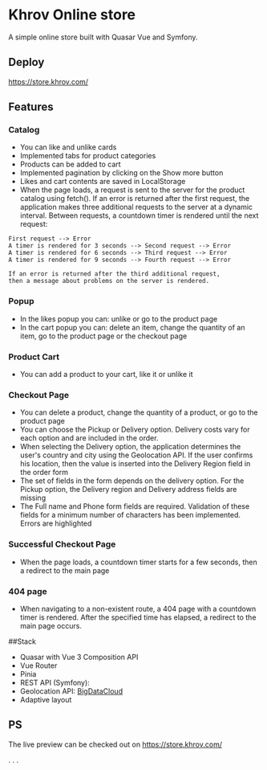 # Khrov Online store 

A simple online store built with Quasar Vue and Symfony.
  
## Deploy

https://store.khrov.com/

## Features

### Catalog

- You can like and unlike cards
- Implemented tabs for product categories
- Products can be added to cart
- Implemented pagination by clicking on the Show more button
- Likes and cart contents are saved in LocalStorage
- When the page loads, a request is sent to the server for the product catalog using fetch(). If an error is returned after the first request, the application makes three additional requests to the server at a dynamic interval. Between requests, a countdown timer is rendered until the next request:</br>

```
First request --> Error
A timer is rendered for 3 seconds --> Second request --> Error
A timer is rendered for 6 seconds --> Third request --> Error
A timer is rendered for 9 seconds --> Fourth request --> Error

If an error is returned after the third additional request,
then a message about problems on the server is rendered.
```

### Popup

- In the likes popup you can: unlike or go to the product page
- In the cart popup you can: delete an item, change the quantity of an item, go to the product page or the checkout page

### Product Cart

- You can add a product to your cart, like it or unlike it

### Сheckout Page

- You can delete a product, change the quantity of a product, or go to the product page
- You can choose the Pickup or Delivery option. Delivery costs vary for each option and are included in the order.
- When selecting the Delivery option, the application determines the user's country and city using the Geolocation API. If the user confirms his location, then the value is inserted into the Delivery Region field in the order form
- The set of fields in the form depends on the delivery option. For the Pickup option, the Delivery region and Delivery address fields are missing
- The Full name and Phone form fields are required. Validation of these fields for a minimum number of characters has been implemented. Errors are highlighted

### Successful Checkout Page

- When the page loads, a countdown timer starts for a few seconds, then a redirect to the main page

### 404 page

- When navigating to a non-existent route, a 404 page with a countdown timer is rendered. After the specified time has elapsed, a redirect to the main page occurs.

##Stack

- Quasar with Vue 3 Composition API
- Vue Router
- Pinia
- REST API (Symfony):
- Geolocation API: [BigDataCloud](https://www.bigdatacloud.com/docs/api/free-reverse-geocode-to-city-api)
- Adaptive layout

## PS

The live preview can be checked out on https://store.khrov.com/ 

.
.
.
